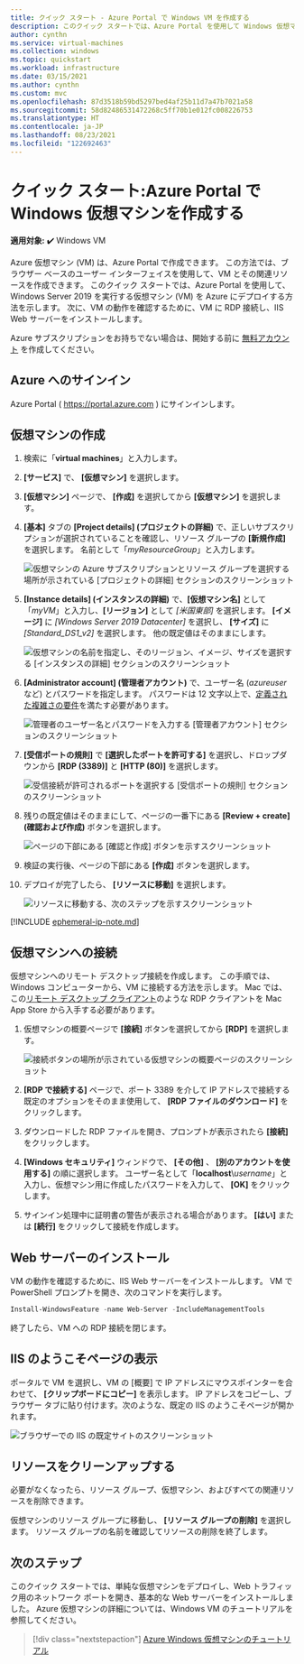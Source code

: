 ```yaml
---
title: クイック スタート - Azure Portal で Windows VM を作成する
description: このクイック スタートでは、Azure Portal を使用して Windows 仮想マシンを作成する方法について説明します
author: cynthn
ms.service: virtual-machines
ms.collection: windows
ms.topic: quickstart
ms.workload: infrastructure
ms.date: 03/15/2021
ms.author: cynthn
ms.custom: mvc
ms.openlocfilehash: 87d3518b59bd5297bed4af25b11d7a47b7021a58
ms.sourcegitcommit: 58d82486531472268c5ff70b1e012fc008226753
ms.translationtype: HT
ms.contentlocale: ja-JP
ms.lasthandoff: 08/23/2021
ms.locfileid: "122692463"
---
```

# <a name="quickstart-create-a-windows-virtual-machine-in-the-azure-portal"></a>クイック スタート:Azure Portal で Windows 仮想マシンを作成する

**適用対象:** :heavy_check_mark: Windows VM 

Azure 仮想マシン (VM) は、Azure Portal で作成できます。 この方法では、ブラウザー ベースのユーザー インターフェイスを使用して、VM とその関連リソースを作成できます。 このクイック スタートでは、Azure Portal を使用して、Windows Server 2019 を実行する仮想マシン (VM) を Azure にデプロイする方法を示します。 次に、VM の動作を確認するために、VM に RDP 接続し、IIS Web サーバーをインストールします。

Azure サブスクリプションをお持ちでない場合は、開始する前に [無料アカウント](https://azure.microsoft.com/free/?WT.mc_id=A261C142F) を作成してください。

## <a name="sign-in-to-azure"></a>Azure へのサインイン

Azure Portal ( https://portal.azure.com ) にサインインします。

## <a name="create-virtual-machine"></a>仮想マシンの作成

1. 検索に「**virtual machines**」と入力します。
1. **[サービス]** で、 **[仮想マシン]** を選択します。
1. **[仮想マシン]** ページで、 **[作成]** を選択してから **[仮想マシン]** を選択します。 
1. **[基本]** タブの **[Project details] (プロジェクトの詳細)** で、正しいサブスクリプションが選択されていることを確認し、リソース グループの **[新規作成]** を選択します。 名前として「*myResourceGroup*」と入力します。 

    ![仮想マシンの Azure サブスクリプションとリソース グループを選択する場所が示されている [プロジェクトの詳細] セクションのスクリーンショット](./media/quick-create-portal/project-details.png)

1. **[Instance details] (インスタンスの詳細)** で、**[仮想マシン名]** として「*myVM*」と入力し、**[リージョン]** として *[米国東部]* を選択します。 **[イメージ]** に *[Windows Server 2019 Datacenter]* を選択し、 **[サイズ]** に *[Standard_DS1_v2]* を選択します。 他の既定値はそのままにします。

    ![仮想マシンの名前を指定し、そのリージョン、イメージ、サイズを選択する [インスタンスの詳細] セクションのスクリーンショット](./media/quick-create-portal/instance-details.png)

1. **[Administrator account] (管理者アカウント)** で、ユーザー名 (*azureuser* など) とパスワードを指定します。 パスワードは 12 文字以上で、[定義された複雑さの要件](faq.yml#what-are-the-password-requirements-when-creating-a-vm-)を満たす必要があります。

    ![管理者のユーザー名とパスワードを入力する [管理者アカウント] セクションのスクリーンショット](./media/quick-create-portal/administrator-account.png)

1. **[受信ポートの規則]** で **[選択したポートを許可する]** を選択し、ドロップダウンから **[RDP (3389)]** と **[HTTP (80)]** を選択します。

    ![受信接続が許可されるポートを選択する [受信ポートの規則] セクションのスクリーンショット](./media/quick-create-portal/inbound-port-rules.png)

1. 残りの既定値はそのままにして、ページの一番下にある **[Review + create] (確認および作成)** ボタンを選択します。

    ![ページの下部にある [確認と作成] ボタンを示すスクリーンショット](./media/quick-create-portal/review-create.png)

1. 検証の実行後、ページの下部にある **[作成]** ボタンを選択します。

1. デプロイが完了したら、 **[リソースに移動]** を選択します。

    ![リソースに移動する、次のステップを示すスクリーンショット](./media/quick-create-portal/next-steps.png)

[!INCLUDE [ephemeral-ip-note.md](../../../includes/ephemeral-ip-note.md)]

## <a name="connect-to-virtual-machine"></a>仮想マシンへの接続

仮想マシンへのリモート デスクトップ接続を作成します。 この手順では、Windows コンピューターから、VM に接続する方法を示します。 Mac では、この[リモート デスクトップ クライアント](https://apps.apple.com/app/microsoft-remote-desktop/id1295203466?mt=12)のような RDP クライアントを Mac App Store から入手する必要があります。

1. 仮想マシンの概要ページで **[接続]** ボタンを選択してから **[RDP]** を選択します。 

    ![接続ボタンの場所が示されている仮想マシンの概要ページのスクリーンショット](./media/quick-create-portal/portal-quick-start-9.png)
    
2. **[RDP で接続する]** ページで、ポート 3389 を介して IP アドレスで接続する既定のオプションをそのまま使用して、 **[RDP ファイルのダウンロード]** をクリックします。

2. ダウンロードした RDP ファイルを開き、プロンプトが表示されたら **[接続]** をクリックします。 

3. **[Windows セキュリティ]** ウィンドウで、 **[その他]** 、 **[別のアカウントを使用する]** の順に選択します。 ユーザー名として「**localhost**\\*username*」と入力し、仮想マシン用に作成したパスワードを入力して、 **[OK]** をクリックします。

4. サインイン処理中に証明書の警告が表示される場合があります。 **[はい]** または **[続行]** をクリックして接続を作成します。

## <a name="install-web-server"></a>Web サーバーのインストール

VM の動作を確認するために、IIS Web サーバーをインストールします。 VM で PowerShell プロンプトを開き、次のコマンドを実行します。

```powershell
Install-WindowsFeature -name Web-Server -IncludeManagementTools
```

終了したら、VM への RDP 接続を閉じます。


## <a name="view-the-iis-welcome-page"></a>IIS のようこそページの表示

ポータルで VM を選択し、VM の [概要] で IP アドレスにマウスポインターを合わせて、 **[クリップボードにコピー]** を表示します。 IP アドレスをコピーし、ブラウザー タブに貼り付けます。次のような、既定の IIS のようこそページが開かれます。

![ブラウザーでの IIS の既定サイトのスクリーンショット](./media/quick-create-powershell/default-iis-website.png)

## <a name="clean-up-resources"></a>リソースをクリーンアップする

必要がなくなったら、リソース グループ、仮想マシン、およびすべての関連リソースを削除できます。 

仮想マシンのリソース グループに移動し、 **[リソース グループの削除]** を選択します。 リソース グループの名前を確認してリソースの削除を終了します。

## <a name="next-steps"></a>次のステップ

このクイック スタートでは、単純な仮想マシンをデプロイし、Web トラフィック用のネットワーク ポートを開き、基本的な Web サーバーをインストールしました。 Azure 仮想マシンの詳細については、Windows VM のチュートリアルを参照してください。

> [!div class="nextstepaction"]
> [Azure Windows 仮想マシンのチュートリアル](./tutorial-manage-vm.md)
